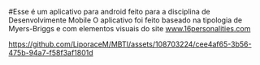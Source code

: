 #Esse é um aplicativo para android feito para a disciplina de Desenvolvimente Mobile
O aplicativo foi feito baseado na tipologia de Myers-Briggs e com elementos visuais do site www.16personalities.com


https://github.com/LiporaceM/MBTI/assets/108703224/cee4af65-3b56-475b-94a7-f58f3af1801d

